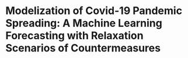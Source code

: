 # Modelization of Covid-19 Pandemic Spreading: A Machine Learning Forecasting with Relaxation Scenarios of Countermeasures

